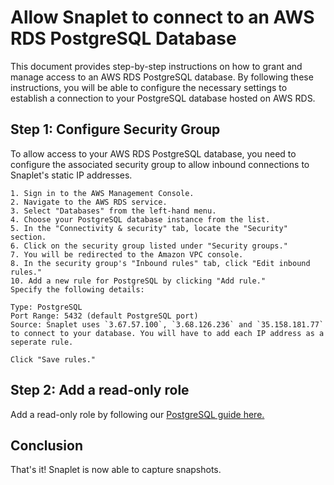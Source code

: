 # Allow Snaplet to connect to an AWS RDS PostgreSQL Database

This document provides step-by-step instructions on how to grant and manage access to an AWS RDS PostgreSQL database. By following these instructions, you will be able to configure the necessary settings to establish a connection to your PostgreSQL database hosted on AWS RDS.

## Step 1: Configure Security Group

To allow access to your AWS RDS PostgreSQL database, you need to configure the associated security group to allow inbound connections to Snaplet's static IP addresses.

    1. Sign in to the AWS Management Console.
    2. Navigate to the AWS RDS service.
    3. Select "Databases" from the left-hand menu.
    4. Choose your PostgreSQL database instance from the list.
    5. In the "Connectivity & security" tab, locate the "Security" section.
    6. Click on the security group listed under "Security groups."
    7. You will be redirected to the Amazon VPC console.
    8. In the security group's "Inbound rules" tab, click "Edit inbound rules."
    10. Add a new rule for PostgreSQL by clicking "Add rule."
    Specify the following details:

    Type: PostgreSQL
    Port Range: 5432 (default PostgreSQL port)
    Source: Snaplet uses `3.67.57.100`, `3.68.126.236` and `35.158.181.77` to connect to your database. You will have to add each IP address as a seperate rule.

    Click "Save rules."

## Step 2: Add a read-only role

Add a read-only role by following our [PostgreSQL guide here.](/guides/postgresql#create-a-read-only-role)


## Conclusion

That's it! Snaplet is now able to capture snapshots.
